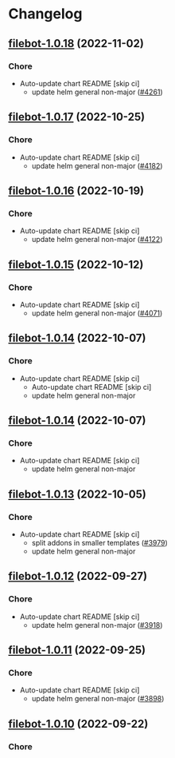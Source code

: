 # Changelog



## [filebot-1.0.18](https://github.com/truecharts/charts/compare/filebot-1.0.17...filebot-1.0.18) (2022-11-02)

### Chore

- Auto-update chart README [skip ci]
  - update helm general non-major ([#4261](https://github.com/truecharts/charts/issues/4261))




## [filebot-1.0.17](https://github.com/truecharts/charts/compare/filebot-1.0.16...filebot-1.0.17) (2022-10-25)

### Chore

- Auto-update chart README [skip ci]
  - update helm general non-major ([#4182](https://github.com/truecharts/charts/issues/4182))




## [filebot-1.0.16](https://github.com/truecharts/charts/compare/filebot-1.0.15...filebot-1.0.16) (2022-10-19)

### Chore

- Auto-update chart README [skip ci]
  - update helm general non-major ([#4122](https://github.com/truecharts/charts/issues/4122))




## [filebot-1.0.15](https://github.com/truecharts/charts/compare/filebot-1.0.14...filebot-1.0.15) (2022-10-12)

### Chore

- Auto-update chart README [skip ci]
  - update helm general non-major ([#4071](https://github.com/truecharts/charts/issues/4071))




## [filebot-1.0.14](https://github.com/truecharts/charts/compare/filebot-1.0.13...filebot-1.0.14) (2022-10-07)

### Chore

- Auto-update chart README [skip ci]
  - Auto-update chart README [skip ci]
  - update helm general non-major




## [filebot-1.0.14](https://github.com/truecharts/charts/compare/filebot-1.0.13...filebot-1.0.14) (2022-10-07)

### Chore

- Auto-update chart README [skip ci]
  - update helm general non-major




## [filebot-1.0.13](https://github.com/truecharts/charts/compare/filebot-1.0.12...filebot-1.0.13) (2022-10-05)

### Chore

- Auto-update chart README [skip ci]
  - split addons in smaller templates ([#3979](https://github.com/truecharts/charts/issues/3979))
  - update helm general non-major




## [filebot-1.0.12](https://github.com/truecharts/charts/compare/filebot-1.0.11...filebot-1.0.12) (2022-09-27)

### Chore

- Auto-update chart README [skip ci]
  - update helm general non-major ([#3918](https://github.com/truecharts/charts/issues/3918))




## [filebot-1.0.11](https://github.com/truecharts/charts/compare/filebot-1.0.10...filebot-1.0.11) (2022-09-25)

### Chore

- Auto-update chart README [skip ci]
  - update helm general non-major ([#3898](https://github.com/truecharts/charts/issues/3898))




## [filebot-1.0.10](https://github.com/truecharts/charts/compare/filebot-1.0.9...filebot-1.0.10) (2022-09-22)

### Chore
